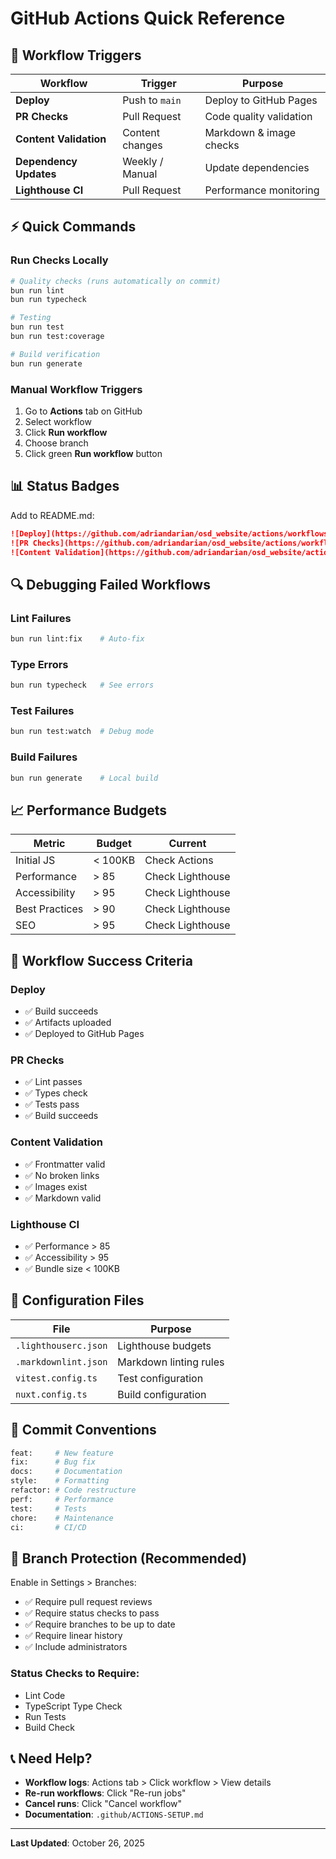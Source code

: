 # GitHub Actions Quick Reference

## 🚀 Workflow Triggers

| Workflow | Trigger | Purpose |
|----------|---------|---------|
| **Deploy** | Push to `main` | Deploy to GitHub Pages |
| **PR Checks** | Pull Request | Code quality validation |
| **Content Validation** | Content changes | Markdown & image checks |
| **Dependency Updates** | Weekly / Manual | Update dependencies |
| **Lighthouse CI** | Pull Request | Performance monitoring |

## ⚡ Quick Commands

### Run Checks Locally
```bash
# Quality checks (runs automatically on commit)
bun run lint
bun run typecheck

# Testing
bun run test
bun run test:coverage

# Build verification
bun run generate
```

### Manual Workflow Triggers
1. Go to **Actions** tab on GitHub
2. Select workflow
3. Click **Run workflow**
4. Choose branch
5. Click green **Run workflow** button

## 📊 Status Badges

Add to README.md:

```markdown
![Deploy](https://github.com/adriandarian/osd_website/actions/workflows/deploy.yml/badge.svg)
![PR Checks](https://github.com/adriandarian/osd_website/actions/workflows/pr-checks.yml/badge.svg)
![Content Validation](https://github.com/adriandarian/osd_website/actions/workflows/content-validation.yml/badge.svg)
```

## 🔍 Debugging Failed Workflows

### Lint Failures
```bash
bun run lint:fix    # Auto-fix
```

### Type Errors
```bash
bun run typecheck   # See errors
```

### Test Failures
```bash
bun run test:watch  # Debug mode
```

### Build Failures
```bash
bun run generate    # Local build
```

## 📈 Performance Budgets

| Metric | Budget | Current |
|--------|--------|---------|
| Initial JS | < 100KB | Check Actions |
| Performance | > 85 | Check Lighthouse |
| Accessibility | > 95 | Check Lighthouse |
| Best Practices | > 90 | Check Lighthouse |
| SEO | > 95 | Check Lighthouse |

## 🎯 Workflow Success Criteria

### Deploy
- ✅ Build succeeds
- ✅ Artifacts uploaded
- ✅ Deployed to GitHub Pages

### PR Checks
- ✅ Lint passes
- ✅ Types check
- ✅ Tests pass
- ✅ Build succeeds

### Content Validation
- ✅ Frontmatter valid
- ✅ No broken links
- ✅ Images exist
- ✅ Markdown valid

### Lighthouse CI
- ✅ Performance > 85
- ✅ Accessibility > 95
- ✅ Bundle size < 100KB

## 🔧 Configuration Files

| File | Purpose |
|------|---------|
| `.lighthouserc.json` | Lighthouse budgets |
| `.markdownlint.json` | Markdown linting rules |
| `vitest.config.ts` | Test configuration |
| `nuxt.config.ts` | Build configuration |

## 📝 Commit Conventions

```bash
feat:     # New feature
fix:      # Bug fix
docs:     # Documentation
style:    # Formatting
refactor: # Code restructure
perf:     # Performance
test:     # Tests
chore:    # Maintenance
ci:       # CI/CD
```

## 🚦 Branch Protection (Recommended)

Enable in Settings > Branches:

- ✅ Require pull request reviews
- ✅ Require status checks to pass
- ✅ Require branches to be up to date
- ✅ Require linear history
- ✅ Include administrators

### Status Checks to Require:
- Lint Code
- TypeScript Type Check
- Run Tests
- Build Check

## 📞 Need Help?

- **Workflow logs**: Actions tab > Click workflow > View details
- **Re-run workflows**: Click "Re-run jobs"
- **Cancel runs**: Click "Cancel workflow"
- **Documentation**: `.github/ACTIONS-SETUP.md`

---

**Last Updated**: October 26, 2025
